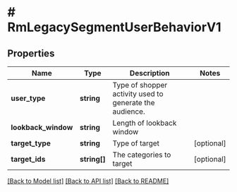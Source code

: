 # # RmLegacySegmentUserBehaviorV1

## Properties

Name | Type | Description | Notes
------------ | ------------- | ------------- | -------------
**user_type** | **string** | Type of shopper activity used to generate the audience. |
**lookback_window** | **string** | Length of lookback window |
**target_type** | **string** | Type of target | [optional]
**target_ids** | **string[]** | The categories to target | [optional]

[[Back to Model list]](../../README.md#models) [[Back to API list]](../../README.md#endpoints) [[Back to README]](../../README.md)
